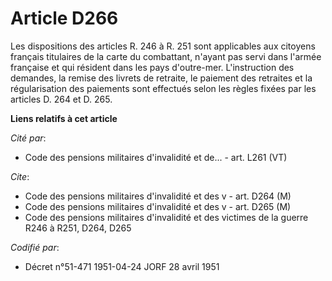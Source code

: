 # Article D266

Les dispositions des articles R. 246 à R. 251 sont applicables aux citoyens français titulaires de la carte du combattant,
n'ayant pas servi dans l'armée française et qui résident dans les pays d'outre-mer. L'instruction des demandes, la remise des
livrets de retraite, le paiement des retraites et la régularisation des paiements sont effectués selon les règles fixées par
les articles D. 264 et D. 265.

**Liens relatifs à cet article**

_Cité par_:

  - Code des pensions militaires d'invalidité et de... - art. L261 (VT)

_Cite_:

  - Code des pensions militaires d'invalidité et des v - art. D264 (M)
  - Code des pensions militaires d'invalidité et des v - art. D265 (M)
  - Code des pensions militaires d'invalidité et des victimes de la guerre R246 à R251, D264, D265

_Codifié par_:

  - Décret n°51-471 1951-04-24 JORF 28 avril 1951
